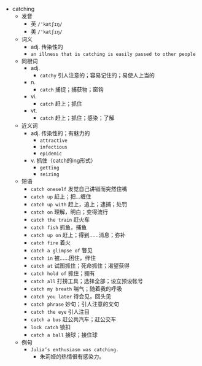 - catching
  - 发音
    - 英 `/'kætʃɪŋ/`
    - 美 `/'kætʃɪŋ/`
  - 词义
    - adj. 传染性的
    - `an illness that is catching is easily passed to other people`
  - 同根词
    - adj.
      - `catchy` 引人注意的；容易记住的；易使人上当的
    - n.
      - `catch` 捕捉；捕获物；窗钩
    - vi.
      - `catch` 赶上；抓住
    - vt.
      - `catch` 赶上；抓住；感染；了解
  - 近义词
    - adj. 传染性的；有魅力的
      - `attractive`
      - `infectious`
      - `epidemic`
    - v. 抓住（catch的ing形式）
      - `getting`
      - `seizing`
  - 短语
    - `catch oneself` 发觉自己讲错而突然住嘴 
    - `catch up` 赶上；把…缠住 
    - `catch up with` 赶上，追上；逮捕；处罚 
    - `catch on` 理解，明白；变得流行 
    - `catch the train` 赶火车 
    - `catch fish` 抓鱼，捕鱼 
    - `catch up on` 赶上；得到……消息；弥补 
    - `catch fire` 着火 
    - `catch a glimpse of` 瞥见 
    - `catch in` 被……困住，绊住 
    - `catch at` 试图抓住；死命抓住；渴望获得 
    - `catch hold of` 抓住；拥有 
    - `catch all` 打捞工具；选择全部；设立预设帐号 
    - `catch my breath` 喘气；随着我的呼吸 
    - `catch you later` 待会见，回头见 
    - `catch phrase` 妙句；引人注意的文句 
    - `catch the eye` 引人注目 
    - `catch a bus` 赶公共汽车；赶公交车 
    - `lock catch` 锁扣 
    - `catch a ball` 接球；接住球 
  - 例句
    - `Julia’s enthusiasm was catching.`
      - 朱莉娅的热情很有感染力。

